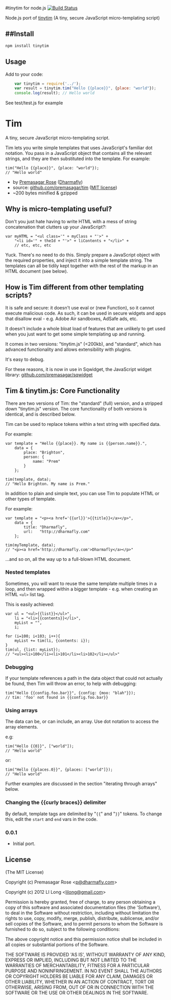 #tinytim for node.js  [![Build Status](https://secure.travis-ci.org/baryon/tracer.png)](http://travis-ci.org/baryon/node-tinytim)

Node.js port of [tinytim](https://github.com/premasagar/tim/) (A tiny, secure JavaScript micro-templating script)

##Install
-----
```javascript
npm install tinytim
```

Usage
-----
Add to your code:

```javascript
	var tinytim = require('../');
	var result = tinytim.tim("Hello {{place}}", {place: "world"});
	console.log(result); // Hello world
```

See test/test.js for example


# Tim

A tiny, secure JavaScript micro-templating script.

Tim lets you write simple templates that uses JavaScript's familiar dot notation. You pass in a JavaScript object that contains all the relevant strings, and they are then substituted into the template. For example:

    tim("Hello {{place}}", {place: "world"});
    // "Hello world"

* by [Premasagar Rose](http://premasagar.com) 
    ([Dharmafly](http://dharmafly.com))
* source: [github.com/premasagar/tim](http://github.com/premasagar/tim) ([MIT license](http://opensource.org/licenses/mit-license.php))
* ~200 bytes minified & gzipped


## Why is micro-templating useful?
Don't you just hate having to write HTML with a mess of string concatenation that clutters up your JavaScript?:

    var myHTML = "<ul class='" + myClass + "'>" +
        "<li id='" + theId + "'>" + liContents + "</li>" +
        // etc, etc, etc
        
Yuck. There's no need to do this. Simply prepare a JavaScript object with the required properties, and inject it into a simple template string. The templates can all be tidily kept together with the rest of the markup in an HTML document (see below).


## How is Tim different from other templating scripts?
It is safe and secure: it doesn't use eval or (new Function), so it cannot execute malicious code. As such, it can be used in secure widgets and apps that disallow eval - e.g. Adobe Air sandboxes, AdSafe ads, etc.

It doesn't include a whole bloat load of features that are unlikely to get used when you just want to get some simple templating up and running.

It comes in two versions: "tinytim.js" (<200kb), and "standard", which has advanced functionality and allows extensibility with plugins.

It's easy to debug.

For these reasons, it is now in use in Sqwidget, the JavaScript widget library: [github.com/premasagar/sqwidget](http://github.com/premasagar/sqwidget)


## Tim & tinytim.js: Core Functionality
There are two versions of Tim: the "standard" (full) version, and a stripped down "tinytim.js" version.  The core functionality of both versions is identical, and is described below.  


Tim can be used to replace tokens within a text string with specified data.

For example: 

    var template = "Hello {{place}}. My name is {{person.name}}.",
        data = {
            place: "Brighton",
            person: {
                name: "Prem"
            }
        };
        
    tim(template, data);
    // "Hello Brighton. My name is Prem."


In addition to plain and simple text, you can use Tim to populate HTML or other types of template.

For example:

    var template = "<p><a href='{{url}}'>{{title}}</a></p>",
        data = {
            title: "Dharmafly",
            url:   "http://dharmafly.com"
        };
        
    tim(myTemplate, data);
    // "<p><a href='http://dharmafly.com'>Dharmafly</a></p>"
    
...and so on, all the way up to a full-blown HTML document.


### Nested templates
Sometimes, you will want to reuse the same template multiple times in a loop, and then wrapped within a bigger template - e.g. when creating an HTML `<ul>` list tag.

This is easily achieved:

    var ul = "<ul>{{list}}</ul>",
        li = "<li>{{contents}}</li>",
        myList = "",
        i;
        
    for (i=100; i<103; i++){
        myList += tim(li, {contents: i});
    }
    tim(ul, {list: myList});
    // "<ul><li>100</li><li>101</li><li>102</li></ul>"
        

### Debugging
If your template references a path in the data object that could not actually be found, then Tim will throw an error, to help with debugging:

    tim("Hello {{config.foo.bar}}", {config: {moo: "blah"}});
    // tim: 'foo' not found in {{config.foo.bar}}


### Using arrays
The data can be, or can include, an array. Use dot notation to access the array elements.

e.g:

    tim("Hello {{0}}", ["world"]);
    // "Hello world"
    
or:

    tim("Hello {{places.0}}", {places: ["world"]});
    // "Hello world"
    
Further examples are discussed in the section "iterating through arrays" below.


### Changing the {{curly braces}} delimiter
By default, template tags are delimited by "`{{`" and "`}}`" tokens.
To change this, edit the `start` and `end` vars in the code.




### 0.0.1

* Initial port.

## License 

(The MIT License)

Copyright (c) Premasagar Rose  &lt;p@dharmafly.com&gt;

Copyright (c) 2012 LI Long  &lt;lilong@gmail.com&gt;

Permission is hereby granted, free of charge, to any person obtaining
a copy of this software and associated documentation files (the
'Software'), to deal in the Software without restriction, including
without limitation the rights to use, copy, modify, merge, publish,
distribute, sublicense, and/or sell copies of the Software, and to
permit persons to whom the Software is furnished to do so, subject to
the following conditions:

The above copyright notice and this permission notice shall be
included in all copies or substantial portions of the Software.

THE SOFTWARE IS PROVIDED 'AS IS', WITHOUT WARRANTY OF ANY KIND,
EXPRESS OR IMPLIED, INCLUDING BUT NOT LIMITED TO THE WARRANTIES OF
MERCHANTABILITY, FITNESS FOR A PARTICULAR PURPOSE AND NONINFRINGEMENT.
IN NO EVENT SHALL THE AUTHORS OR COPYRIGHT HOLDERS BE LIABLE FOR ANY
CLAIM, DAMAGES OR OTHER LIABILITY, WHETHER IN AN ACTION OF CONTRACT,
TORT OR OTHERWISE, ARISING FROM, OUT OF OR IN CONNECTION WITH THE
SOFTWARE OR THE USE OR OTHER DEALINGS IN THE SOFTWARE.